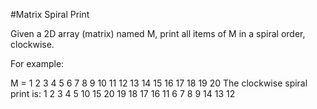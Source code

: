 #Matrix Spiral Print

Given a 2D array (matrix) named M, print all items of M in a spiral order, clockwise.

For example:

M  =  1   2   3   4   5
      6   7   8   9  10
     11  12  13  14  15
     16  17  18  19  20
The clockwise spiral print is: 1 2 3 4 5 10 15 20 19 18 17 16 11 6 7 8 9 14 13 12
